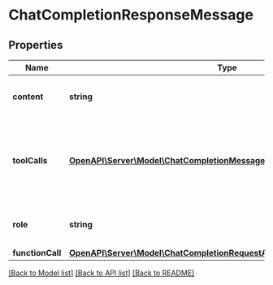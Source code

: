 # ChatCompletionResponseMessage

## Properties
Name | Type | Description | Notes
------------ | ------------- | ------------- | -------------
**content** | **string** | The contents of the message. | 
**toolCalls** | [**OpenAPI\Server\Model\ChatCompletionMessageToolCall**](ChatCompletionMessageToolCall.md) | The tool calls generated by the model, such as function calls. | [optional] 
**role** | **string** | The role of the author of this message. | 
**functionCall** | [**OpenAPI\Server\Model\ChatCompletionRequestAssistantMessageFunctionCall**](ChatCompletionRequestAssistantMessageFunctionCall.md) |  | [optional] 

[[Back to Model list]](../README.md#documentation-for-models) [[Back to API list]](../README.md#documentation-for-api-endpoints) [[Back to README]](../README.md)



